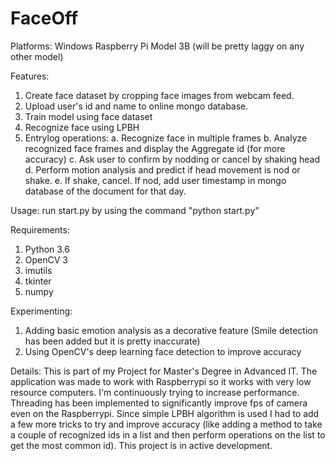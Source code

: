 # FaceOff

Platforms:
Windows
Raspberry Pi Model 3B (will be pretty laggy on any other model)


Features: 
1. Create face dataset by cropping face images from webcam feed. 
2. Upload user's id and name to online mongo database.
3. Train model using face dataset
4. Recognize face using LPBH
5. Entrylog operations:
    a. Recognize face in multiple frames
    b. Analyze recognized face frames and display the Aggregate id (for more accuracy)
    c. Ask user to confirm by nodding or cancel by shaking head
    d. Perform motion analysis and predict if head movement is nod or shake. 
    e. If shake, cancel. If nod, add user timestamp in mongo database of the document for that day. 
    
Usage: run start.py by using the command "python start.py"
    
    
Requirements:
1. Python 3.6
2. OpenCV 3
3. imutils
4. tkinter
5. numpy


Experimenting:
1. Adding basic emotion analysis as a decorative feature (Smile detection has been added but it is pretty inaccurate)
2. Using OpenCV's deep learning face detection to improve accuracy



Details:
This is part of my Project for Master's Degree in Advanced IT. The application was made to work with Raspberrypi so it works with very low resource computers. I'm continuously trying to increase performance. Threading has been implemented to significantly improve fps of camera even on the Raspberrypi. Since simple LPBH algorithm is used I had to add a few more tricks to try and improve accuracy (like adding a method to take a couple of recognized ids in a list and then perform operations on the list to get the most common id). 
This project is in active development. 

